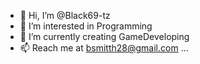 - 👋 Hi, I’m @Black69-tz
- 👀 I’m interested in Programming
- 🌱 I’m currently creating GameDeveloping
- 📫 Reach me at bsmitth28@gmail.com ...

<!---
Black69-tz/Black69-tz is a ✨ special ✨ repository because its `README.md` (this file) appears on your GitHub profile.
You can click the Preview link to take a look at your changes.
--->
